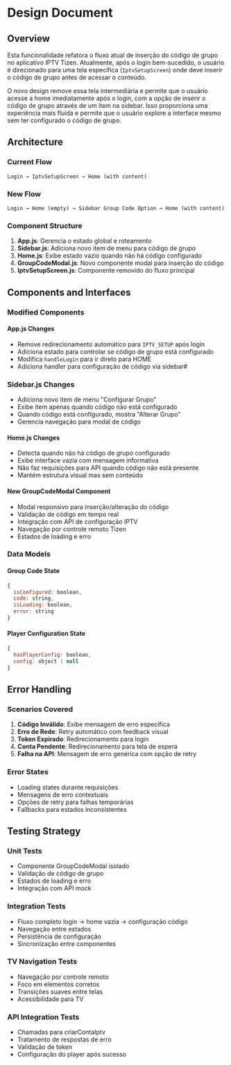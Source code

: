 # Design Document

## Overview

Esta funcionalidade refatora o fluxo atual de inserção do código de grupo no aplicativo IPTV Tizen. Atualmente, após o login bem-sucedido, o usuário é direcionado para uma tela específica (`IptvSetupScreen`) onde deve inserir o código de grupo antes de acessar o conteúdo. 

O novo design remove essa tela intermediária e permite que o usuário acesse a home imediatamente após o login, com a opção de inserir o código de grupo através de um item na sidebar. Isso proporciona uma experiência mais fluida e permite que o usuário explore a interface mesmo sem ter configurado o código de grupo.

## Architecture

### Current Flow
```
Login → IptvSetupScreen → Home (with content)
```

### New Flow  
```
Login → Home (empty) → Sidebar Group Code Option → Home (with content)
```

### Component Structure

1. **App.js**: Gerencia o estado global e roteamento
2. **Sidebar.js**: Adiciona novo item de menu para código de grupo
3. **Home.js**: Exibe estado vazio quando não há código configurado
4. **GroupCodeModal.js**: Novo componente modal para inserção do código
5. **IptvSetupScreen.js**: Componente removido do fluxo principal

## Components and Interfaces

### Modified Components

#### App.js Changes
- Remove redirecionamento automático para `IPTV_SETUP` após login
- Adiciona estado para controlar se código de grupo está configurado
- Modifica `handleLogin` para ir direto para HOME
- Adiciona handler para configuração de código via sidebar#
### Sidebar.js Changes
- Adiciona novo item de menu "Configurar Grupo" 
- Exibe item apenas quando código não está configurado
- Quando código está configurado, mostra "Alterar Grupo"
- Gerencia navegação para modal de código

#### Home.js Changes  
- Detecta quando não há código de grupo configurado
- Exibe interface vazia com mensagem informativa
- Não faz requisições para API quando código não está presente
- Mantém estrutura visual mas sem conteúdo

#### New GroupCodeModal Component
- Modal responsivo para inserção/alteração do código
- Validação de código em tempo real
- Integração com API de configuração IPTV
- Navegação por controle remoto Tizen
- Estados de loading e erro

### Data Models

#### Group Code State
```javascript
{
  isConfigured: boolean,
  code: string,
  isLoading: boolean,
  error: string
}
```

#### Player Configuration State
```javascript
{
  hasPlayerConfig: boolean,
  config: object | null
}
```

## Error Handling

### Scenarios Covered

1. **Código Inválido**: Exibe mensagem de erro específica
2. **Erro de Rede**: Retry automático com feedback visual
3. **Token Expirado**: Redirecionamento para login
4. **Conta Pendente**: Redirecionamento para tela de espera
5. **Falha na API**: Mensagem de erro genérica com opção de retry

### Error States
- Loading states durante requisições
- Mensagens de erro contextuais
- Opções de retry para falhas temporárias
- Fallbacks para estados inconsistentes

## Testing Strategy

### Unit Tests
- Componente GroupCodeModal isolado
- Validação de código de grupo
- Estados de loading e erro
- Integração com API mock

### Integration Tests  
- Fluxo completo login → home vazia → configuração código
- Navegação entre estados
- Persistência de configuração
- Sincronização entre componentes

### TV Navigation Tests
- Navegação por controle remoto
- Foco em elementos corretos
- Transições suaves entre telas
- Acessibilidade para TV

### API Integration Tests
- Chamadas para criarContaIptv
- Tratamento de respostas de erro
- Validação de token
- Configuração do player após sucesso